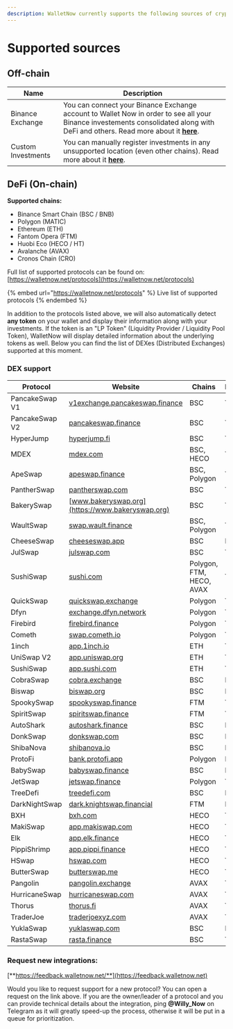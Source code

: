 ```yaml
---
description: WalletNow currently supports the following sources of crypto investments
---
```


# Supported sources

## Off-chain

| Name               | Description                                                                                                                                                                                                                 |
| ------------------ | --------------------------------------------------------------------------------------------------------------------------------------------------------------------------------------------------------------------------- |
| Binance Exchange   | You can connect your Binance Exchange account to Wallet Now in order to see all your Binance investements consolidated along with DeFi and others. Read more about it [**here**](features/binance-exchange-integration.md). |
| Custom Investments | You can manually register investments in any unsupported location (even other chains). Read more about it [**here**](features/custom-investments.md).                                                                       |

## DeFi (On-chain)

**Supported chains:**

* Binance Smart Chain (BSC / BNB)
* Polygon (MATIC)
* Ethereum (ETH)
* Fantom Opera (FTM)
* Huobi Eco (HECO / HT)
* Avalanche (AVAX)
* Cronos Chain (CRO)

Full list of supported protocols can be found on: [https://walletnow.net/protocols](https://walletnow.net/protocols)

{% embed url="https://walletnow.net/protocols" %}
Live list of supported protocols
{% endembed %}

In addition to the protocols listed above, we will also automatically detect **any token** on your wallet and display their information along with your investments. If the token is an "LP Token" (Liquidity Provider / Liquidity Pool Token), WalletNow will display detailed information about the underlying tokens as well. Below you can find the list of DEXes (Distributed Exchanges) supported at this moment.

### DEX support

| Protocol       | Website                                                                  | Chains                   | Prices? |
| -------------- | ------------------------------------------------------------------------ | ------------------------ | ------- |
| PancakeSwap V1 | [v1exchange.pancakeswap.finance](https://v1exchange.pancakeswap.finance) | BSC                      | Yes ✅   |
| PancakeSwap V2 | [pancakeswap.finance](https://pancakeswap.finance)                       | BSC                      | Yes ✅   |
| HyperJump      | [hyperjump.fi](https://hyperjump.fi)                                     | BSC                      | Yes ✅   |
| MDEX           | [mdex.com](https://mdex.com)                                             | BSC, HECO                | Yes ✅   |
| ApeSwap        | [apeswap.finance](https://apeswap.finance)                               | BSC, Polygon             | Yes ✅   |
| PantherSwap    | [pantherswap.com](https://pantherswap.com)                               | BSC                      | Yes ✅   |
| BakerySwap     | [www.bakeryswap.org](https://www.bakeryswap.org)                         | BSC                      | Yes ✅   |
| WaultSwap      | [swap.wault.finance](https://swap.wault.finance/#/swap)                  | BSC, Polygon             | Yes ✅   |
| CheeseSwap     | [cheeseswap.app](https://cheeseswap.app)                                 | BSC                      | No      |
| JulSwap        | [julswap.com](https://julswap.com)                                       | BSC                      | Yes ✅   |
| SushiSwap      | [sushi.com](https://sushi.com)                                           | Polygon, FTM, HECO, AVAX | Yes ✅   |
| QuickSwap      | [quickswap.exchange](https://quickswap.exchange/#/swap)                  | Polygon                  | Yes ✅   |
| Dfyn           | [exchange.dfyn.network](https://exchange.dfyn.network)                   | Polygon                  | Yes ✅   |
| Firebird       | [firebird.finance](https://firebird.finance)                             | Polygon                  | Yes ✅   |
| Cometh         | [swap.cometh.io](https://swap.cometh.io)                                 | Polygon                  | Yes ✅   |
| 1inch          | [app.1inch.io](https://app.1inch.io)                                     | ETH                      | Yes ✅   |
| UniSwap V2     | [app.uniswap.org](https://app.uniswap.org)                               | ETH                      | Yes ✅   |
| SushiSwap      | [app.sushi.com](https://app.sushi.com)                                   | ETH                      | Yes ✅   |
| CobraSwap      | [cobra.exchange](https://cobra.exchange)                                 | BSC                      | No      |
| Biswap         | [biswap.org](https://biswap.org)                                         | BSC                      | No      |
| SpookySwap     | [spookyswap.finance](https://spookyswap.finance)                         | FTM                      | Yes ✅   |
| SpiritSwap     | [spiritswap.finance](https://app.spiritswap.finance/#/)                  | FTM                      | Yes ✅   |
| AutoShark      | [autoshark.finance](https://autoshark.finance/swap)                      | BSC                      | No      |
| DonkSwap       | [donkswap.com](https://donkswap.com)                                     | BSC                      | No      |
| ShibaNova      | [shibanova.io](https://shibanova.io)                                     | BSC                      | No      |
| ProtoFi        | [bank.protofi.app](https://bank.protofi.app)                             | Polygon                  | No      |
| BabySwap       | [babyswap.finance](https://home.babyswap.finance)                        | BSC                      | No      |
| JetSwap        | [jetswap.finance](https://jetswap.finance)                               | Polygon                  | Yes ✅   |
| TreeDefi       | [treedefi.com](https://treedefi.com)                                     | BSC                      | No      |
| DarkNightSwap  | [dark.knightswap.financial](https://dark.knightswap.financial)           | FTM                      | No      |
| BXH            | [bxh.com](https://bxh.com)                                               | HECO                     | Yes ✅   |
| MakiSwap       | [app.makiswap.com](https://app.makiswap.com)                             | HECO                     | Yes ✅   |
| Elk            | [app.elk.finance](https://app.elk.finance)                               | HECO                     | Yes ✅   |
| PippiShrimp    | [app.pippi.finance](https://app.pippi.finance)                           | HECO                     | Yes ✅   |
| HSwap          | [hswap.com](https://www.hswap.com)                                       | HECO                     | Yes ✅   |
| ButterSwap     | [butterswap.me](https://butterswap.me)                                   | HECO                     | Yes ✅   |
| Pangolin       | [pangolin.exchange](https://app.pangolin.exchange)                       | AVAX                     | Yes ✅   |
| HurricaneSwap  | [hurricaneswap.com](https://hurricaneswap.com)                           | AVAX                     | Yes ✅   |
| Thorus         | [thorus.fi](https://thorus.fi)                                           | AVAX                     | Yes ✅   |
| TraderJoe      | [traderjoexyz.com](https://traderjoexyz.com)                             | AVAX                     | Yes ✅   |
| YuklaSwap      | [yuklaswap.com](https://yuklaswap.com)                                   | BSC                      | No      |
| RastaSwap      | [rasta.finance](https://app.rasta.finance)                               | BSC                      | Yes ✅   |

### **Request new integrations:**

[**https://feedback.walletnow.net/**](https://feedback.walletnow.net)

Would you like to request support for a new protocol? You can open a request on the link above. If you are the owner/leader of a protocol and you can provide technical details about the integration, ping **@Willy\_Now** on Telegram as it will greatly speed-up the process, otherwise it will be put in a queue for prioritization.

##

